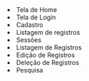   <li>Tela de Home</li>
  <li>Tela de Login</li>
  <li>Cadastro</li>
  <li>Listagem de registros</li>
  <li>Sessões</li>
  <li>Listagem de Registros</li>
  <li>Edição de Registros</li>
  <li>Deleção de Registros</li>
  <li>Pesquisa</li>